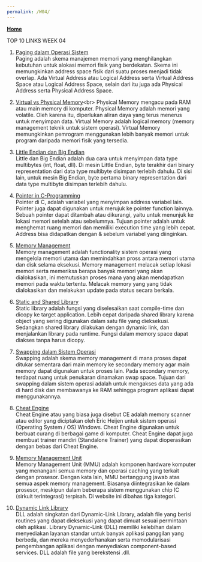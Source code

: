 ```yaml
---
permalink: /W04/
---
```

[**Home**](https://hanifahaputri.github.io/os211/)

TOP 10 LINKS WEEK 04
1. [Paging dalam Operasi Sistem](https://www.geeksforgeeks.org/paging-in-operating-system/)<br>
Paging adalah skema manajemen memori yang menghilangkan kebutuhan untuk alokasi memori fisik yang berdekatan. Skema ini memungkinkan address space fisik dari suatu proses menjadi tidak overlap. Ada Virtual Address atau Logical Address serta Virtual Address Space atau Logical Address Space, selain dari itu juga ada Physical Address serta Physical Address Space. 

2. [Virtual vs Physical Memory](https://pediaa.com/what-is-the-difference-between-physical-and-virtual-memory/#:~:text=The%20main%20difference%20between%20physical,than%20the%20actual%20physical%20memory.)<br>
Physical Memory mengacu pada RAM atau main memory di komputer. Physical Memory adalah memori yang volatile. Oleh karena itu, diperlukan aliran daya yang terus menerus untuk menyimpan data. Virtual Memory adalah logical memory (memory management teknik untuk sistem operasi). Virtual Memory memungkinkan pemrogram menggunakan lebih banyak memori untuk program daripada memori fisik yang tersedia.

3. [Little Endian dan Big Endian](https://chortle.ccsu.edu/AssemblyTutorial/Chapter-15/ass15_3.html)<br>
Little dan Big Endian adalah dua cara untuk menyimpan data type multibytes (int, float, dll). Di mesin Little Endian, byte terakhir dari binary representation dari data type multibyte disimpan terlebih dahulu. Di sisi lain, untuk mesin Big Endian, byte pertama binary representation dari data type multibyte disimpan terlebih dahulu.

4. [Pointer in C-Programming](https://www.guru99.com/c-pointers.html)<br>
Pointer di C, adalah variabel yang menyimpan address variabel lain. Pointer juga dapat digunakan untuk merujuk ke pointer function lainnya. Sebuah pointer dapat ditambah atau dikurangi, yaitu untuk menunjuk ke lokasi memori setelah atau sebelumnya. Tujuan pointer adalah untuk menghemat ruang memori dan memiliki execution time yang lebih cepat. Address bisa didapatkan dengan & sebelum variabel yang diinginkan.

5. [Memory Management](https://www.tutorialspoint.com/operating_system/os_memory_management.htm)<br>
Memory management adalah functionality sistem operasi yang mengelola memori utama dan memindahkan pross antara memori utama dan disk selama eksekusi. Memory management melacak setiap lokasi memori serta memeriksa berapa banyak memori yang akan dialokasikan, ini memutuskan proses mana yang akan mendapatkan memori pada waktu tertentu. Melacak memory yang yang tidak dialokasikan dan melakukan update pada status secara berkala.

6. [Static and Shared Library](https://www.geeksforgeeks.org/difference-between-static-and-shared-libraries/)<br>
Static library adalah fungsi yang diselesaikan saat compile-time dan dicopy ke target application. Lebih cepat daripada shared library karena object yang sering digunakan dalam satu file yang dieksekusi. Sedangkan shared library dilakukan dengan dynamic link, dan menjalankan library pada runtime. Fungsi dalam memory space dapat diakses tanpa harus dicopy.

7. [Swapping dalam Sistem Operasi](https://www.javatpoint.com/swapping-in-operating-system)<br>
Swapping adalah skema memory management di mana proses dapat ditukar sementara dari main memory ke secondary memory agar main memory dapat digunakan untuk proses lain. Pada secondary memory, terdapat ruang untuk penukaran dinamakan swap space. Tujuan dari swapping dalam sistem operasi adalah untuk mengakses data yang ada di hard disk dan membawanya ke RAM sehingga program aplikasi dapat menggunakannya.

8. [Cheat Engine](http://tutorial-cheatengine.blogspot.com/2013/05/apa-itu-cheat-engine.html)<br>
Cheat Engine atau yang biasa juga disebut CE adalah memory scanner atau editor yang diciptakan oleh Eric Heijen untuk sistem operasi (Operating System / OS) Windows. Cheat Engine digunakan untuk berbuat curang di berbagai game di komputer. Cheat Engine dapat juga membuat trainer mandiri (Standalone Trainer) yang dapat dioperasikan dengan bebas dari Cheat Engine.

9. [Memory Management Unit](https://whatis.techtarget.com/definition/memory-management-unit-MMU)<br>
Memory Management Unit (MMU) adalah komponen hardware komputer yang menangani semua memory dan operasi caching yang terkait dengan prosesor. Dengan kata lain, MMU bertanggung jawab atas semua aspek memory management. Biasanya diintegrasikan ke dalam prosesor, meskipun dalam beberapa sistem menggunakan chip IC (sirkuit terintegrasi) terpisah. Di website ini dibahas tiga kategori.

10. [Dynamic Link Library](https://networkencyclopedia.com/dynamic-link-library-dll/)<br>
DLL adalah singkatan dari Dynamic-Link Library, adalah file yang berisi routines yang dapat dieksekusi yang dapat dimuat sesuai permintaan oleh aplikasi. Library Dynamic-Link (DLL) memiliki kelebihan dalam menyediakan layanan standar untuk banyak aplikasi panggilan yang berbeda, dan mereka menyederhanakan serta memodularisasi pengembangan aplikasi dengan menyediakan component-based services. DLL adalah file yang berekstensi .dll.

